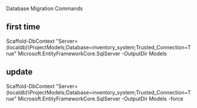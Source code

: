 Database Migration Commands

first time
-------------
Scaffold-DbContext "Server=(localdb)\ProjectModels;Database=inventory_system;Trusted_Connection=True" Microsoft.EntityFrameworkCore.SqlServer -OutputDir Models

update
-----------
Scaffold-DbContext "Server=(localdb)\ProjectModels;Database=inventory_system;Trusted_Connection=True" Microsoft.EntityFrameworkCore.SqlServer -OutputDir Models -force
